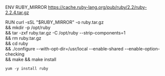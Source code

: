 



ENV RUBY_MIRROR https://cache.ruby-lang.org/pub/ruby/2.2/ruby-2.2.4.tar.gz

RUN curl -sSL "$RUBY_MIRROR" -o ruby.tar.gz \
    && mkdir -p /opt/ruby \
    && tar -zxf ruby.tar.gz -C /opt/ruby --strip-components=1 \
    && rm ruby.tar.gz \
    && cd ruby \
    && ./configure --with-opt-dir=/usr/local --enable-shared --enable-option-checking \
    && make && make install


    yum -y install ruby
